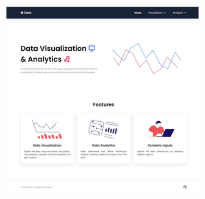 ![home](https://github.com/qisii/viz-analytics-web/blob/820c60f18465ef6945ef13a1f2fab84d5da911b2/datavisualization/static/images/homepage.jpeg)
